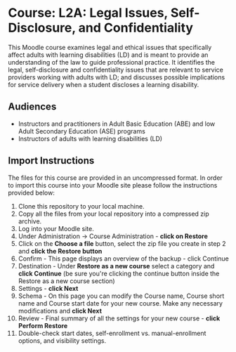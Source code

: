 # Course: L2A: Legal Issues, Self-Disclosure, and Confidentiality
This Moodle course examines legal and ethical issues that specifically affect adults with learning disabilities (LD) and is meant to provide an understanding of the law to guide professional practice. It identifies the legal, self-disclosure and confidentiality issues that are relevant to service providers working with adults with LD; and discusses possible implications for service delivery when a student discloses a learning disability.

## Audiences
- Instructors and practitioners in Adult Basic Education (ABE) and low Adult Secondary Education (ASE) programs
- Instructors of adults with learning disabilities (LD)

## Import Instructions
The files for this course are provided in an uncompressed format. In order to import this course into your Moodle site please follow the instructions provided below:

1. Clone this repository to your local machine.
2. Copy all the files from your local repository into a compressed zip archive.
3. Log into your Moodle site.
4. Under Administration -> Course Administration - **click on Restore**
5. Click on the **Choose a file** button, select the zip file you create in step 2 and **click the Restore button**
6. Confirm - This page displays an overview of the backup - click Continue
7. Destination - Under **Restore as a new course** select a category and **click Continue** (be sure you're clicking the continue button inside the Restore as a new course section)
8. Settings - **click Next**
9. Schema - On this page you can modify the Course name, Course short name and Course start date for your new course. Make any necessary modifications and **click Next**
10. Review - Final summary of all the settings for your new course - **click Perform Restore**
11. Double-check start dates, self-enrollment vs. manual-enrollment options, and visibility settings.
